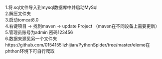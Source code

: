 1.将.sql文件导入到mysql数据库中并启动MySql  
2.解压文件夹  
3.启动tomcat8.0  
4.右键项目 -> 找到maven -> update Project   （maven在不同设备上需要更新）  
5.管理员账号为admin 密码123456  
6.数据来源见另一个文件夹https://github.com/0154155lizhijian/PythonSpider/tree/master/eleme在phthon环境下可自行爬取  
